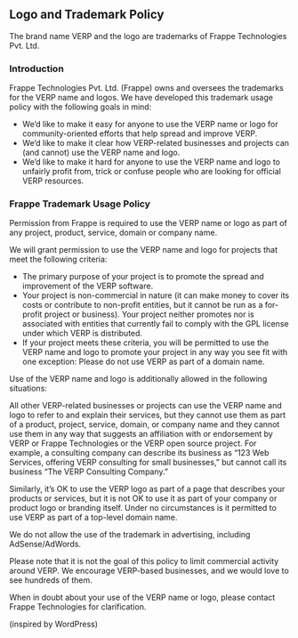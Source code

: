 ## Logo and Trademark Policy

The brand name VERP and the logo are trademarks of Frappe Technologies Pvt. Ltd.

### Introduction

Frappe Technologies Pvt. Ltd. (Frappe) owns and oversees the trademarks for the VERP name and logos. We have developed this trademark usage policy with the following goals in mind:

- We’d like to make it easy for anyone to use the VERP name or logo for community-oriented efforts that help spread and improve VERP.
- We’d like to make it clear how VERP-related businesses and projects can (and cannot) use the VERP name and logo.
- We’d like to make it hard for anyone to use the VERP name and logo to unfairly profit from, trick or confuse people who are looking for official VERP resources.

### Frappe Trademark Usage Policy

Permission from Frappe is required to use the VERP name or logo as part of any project, product, service, domain or company name.

We will grant permission to use the VERP name and logo for projects that meet the following criteria:

- The primary purpose of your project is to promote the spread and improvement of the VERP software.
- Your project is non-commercial in nature (it can make money to cover its costs or contribute to non-profit entities, but it cannot be run as a for-profit project or business).
Your project neither promotes nor is associated with entities that currently fail to comply with the GPL license under which VERP is distributed.
- If your project meets these criteria, you will be permitted to use the VERP name and logo to promote your project in any way you see fit with one exception: Please do not use VERP as part of a domain name.

Use of the VERP name and logo is additionally allowed in the following situations:

All other VERP-related businesses or projects can use the VERP name and logo to refer to and explain their services, but they cannot use them as part of a product, project, service, domain, or company name and they cannot use them in any way that suggests an affiliation with or endorsement by VERP or Frappe Technologies or the VERP open source project. For example, a consulting company can describe its business as “123 Web Services, offering VERP consulting for small businesses,” but cannot call its business “The VERP Consulting Company.”

Similarly, it’s OK to use the VERP logo as part of a page that describes your products or services, but it is not OK to use it as part of your company or product logo or branding itself. Under no circumstances is it permitted to use VERP as part of a top-level domain name.

We do not allow the use of the trademark in advertising, including AdSense/AdWords.

Please note that it is not the goal of this policy to limit commercial activity around VERP. We encourage VERP-based businesses, and we would love to see hundreds of them.

When in doubt about your use of the VERP name or logo, please contact Frappe Technologies for clarification.

(inspired by WordPress)

